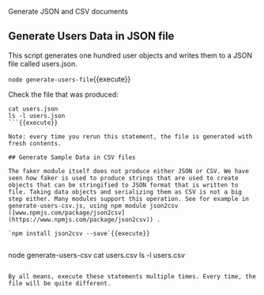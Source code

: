 Generate JSON and CSV documents

## Generate Users Data in JSON file
This script generates one hundred user objects and writes them to a JSON file called users.json.

`node generate-users-file`{{execute}}

Check the file that was produced: 
```
cat users.json
ls -l users.json
```{{execute}}

Note: every time you rerun this statement, the file is generated with fresh contents.

## Generate Sample Data in CSV files

The faker module itself does not produce either JSON or CSV. We have seen how faker is used to produce strings that are used to create objects that can be stringified to JSON format that is written to file. Taking data objects and serializing them as CSV is not a big step either. Many modules support this operation. See for example in generate-users-csv.js, using npm module json2csv ([www.npmjs.com/package/json2csv](https://www.npmjs.com/package/json2csv)) .

`npm install json2csv --save`{{execute}}


```
node generate-users-csv
cat users.csv
ls -l users.csv
```{{execute}}

By all means, execute these statements multiple times. Every time, the file will be quite different.